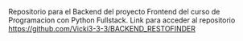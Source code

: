 Repositorio para el Backend del proyecto Frontend del curso de Programacion con Python Fullstack.
Link para acceder al repositorio https://github.com/Vicki3-3-3/BACKEND_RESTOFINDER
